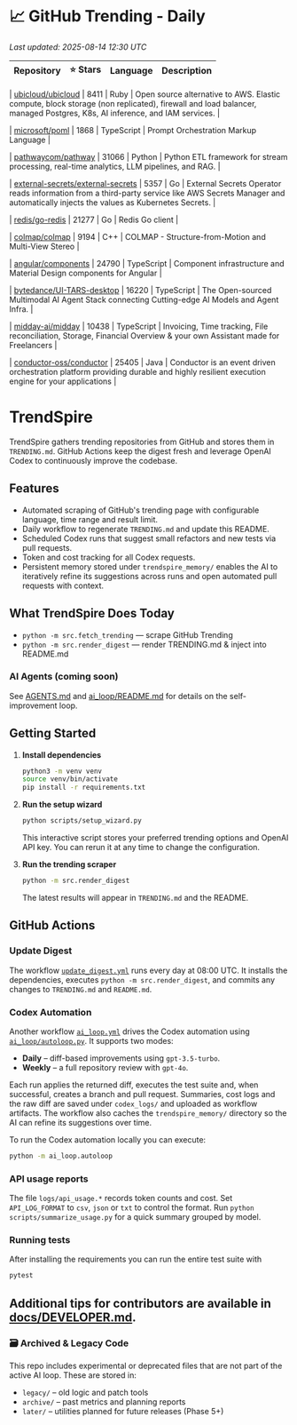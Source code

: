 <!-- TRENDING_START -->
# 📈 GitHub Trending - Daily

_Last updated: 2025-08-14 12:30 UTC_

| Repository | ⭐ Stars | Language | Description |
|------------|--------:|----------|-------------|

| [ubicloud/ubicloud](https://github.com/ubicloud/ubicloud) | 8411 | Ruby | Open source alternative to AWS. Elastic compute, block storage (non replicated), firewall and load balancer, managed Postgres, K8s, AI inference, and IAM services. |

| [microsoft/poml](https://github.com/microsoft/poml) | 1868 | TypeScript | Prompt Orchestration Markup Language |

| [pathwaycom/pathway](https://github.com/pathwaycom/pathway) | 31066 | Python | Python ETL framework for stream processing, real-time analytics, LLM pipelines, and RAG. |

| [external-secrets/external-secrets](https://github.com/external-secrets/external-secrets) | 5357 | Go | External Secrets Operator reads information from a third-party service like AWS Secrets Manager and automatically injects the values as Kubernetes Secrets. |

| [redis/go-redis](https://github.com/redis/go-redis) | 21277 | Go | Redis Go client |

| [colmap/colmap](https://github.com/colmap/colmap) | 9194 | C++ | COLMAP - Structure-from-Motion and Multi-View Stereo |

| [angular/components](https://github.com/angular/components) | 24790 | TypeScript | Component infrastructure and Material Design components for Angular |

| [bytedance/UI-TARS-desktop](https://github.com/bytedance/UI-TARS-desktop) | 16220 | TypeScript | The Open-sourced Multimodal AI Agent Stack connecting Cutting-edge AI Models and Agent Infra. |

| [midday-ai/midday](https://github.com/midday-ai/midday) | 10438 | TypeScript | Invoicing, Time tracking, File reconciliation, Storage, Financial Overview & your own Assistant made for Freelancers |

| [conductor-oss/conductor](https://github.com/conductor-oss/conductor) | 25405 | Java | Conductor is an event driven orchestration platform providing durable and highly resilient execution engine for your applications |
<!-- TRENDING_END -->

# TrendSpire

TrendSpire gathers trending repositories from GitHub and stores them in `TRENDING.md`. GitHub Actions keep the digest fresh and leverage OpenAI Codex to continuously improve the codebase.

## Features

- Automated scraping of GitHub's trending page with configurable language, time range and result limit.
- Daily workflow to regenerate `TRENDING.md` and update this README.
- Scheduled Codex runs that suggest small refactors and new tests via pull requests.
- Token and cost tracking for all Codex requests.
- Persistent memory stored under `trendspire_memory/` enables the AI to
  iteratively refine its suggestions across runs and open automated pull
  requests with context.

## What TrendSpire Does Today

- `python -m src.fetch_trending` — scrape GitHub Trending
- `python -m src.render_digest` — render TRENDING.md & inject into README.md

### AI Agents (coming soon)
See [AGENTS.md](./AGENTS.md) and [ai_loop/README.md](./ai_loop/README.md) for details on the self-improvement loop.

## Getting Started

1. **Install dependencies**
   ```bash
   python3 -m venv venv
   source venv/bin/activate
   pip install -r requirements.txt
   ```

2. **Run the setup wizard**
   ```bash
   python scripts/setup_wizard.py
   ```
   This interactive script stores your preferred trending options and OpenAI API key.
   You can rerun it at any time to change the configuration.

3. **Run the trending scraper**
   ```bash
   python -m src.render_digest
   ```
   The latest results will appear in `TRENDING.md` and the README.


## GitHub Actions

### Update Digest

The workflow [`update_digest.yml`](.github/workflows/update_digest.yml) runs every day at 08:00 UTC. It installs the dependencies, executes `python -m src.render_digest`, and commits any changes to `TRENDING.md` and `README.md`.

### Codex Automation

Another workflow [`ai_loop.yml`](.github/workflows/ai_loop.yml) drives the Codex automation using [`ai_loop/autoloop.py`](ai_loop/autoloop.py). It supports two modes:

- **Daily** – diff-based improvements using `gpt-3.5-turbo`.
- **Weekly** – a full repository review with `gpt-4o`.

Each run applies the returned diff, executes the test suite and, when successful, creates a branch and pull request. Summaries, cost logs and the raw diff are saved under `codex_logs/` and uploaded as workflow artifacts. The workflow also caches the `trendspire_memory/` directory so the AI can refine its suggestions over time.

To run the Codex automation locally you can execute:

```bash
python -m ai_loop.autoloop
```

### API usage reports

The file `logs/api_usage.*` records token counts and cost. Set `API_LOG_FORMAT`
to `csv`, `json` or `txt` to control the format. Run `python
scripts/summarize_usage.py` for a quick summary grouped by model.

### Running tests

After installing the requirements you can run the entire test suite with

```bash
pytest
```

Additional tips for contributors are available in
[docs/DEVELOPER.md](docs/DEVELOPER.md).
---

### 🗃 Archived & Legacy Code

This repo includes experimental or deprecated files that are not part of the active AI loop. These are stored in:

- `legacy/` – old logic and patch tools
- `archive/` – past metrics and planning reports
- `later/` – utilities planned for future releases (Phase 5+)

